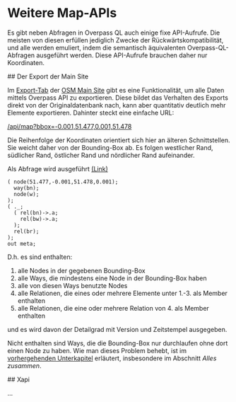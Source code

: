 Weitere Map-APIs
================

Es gibt neben Abfragen in Overpass QL auch einige fixe API-Aufrufe.
Die meisten von diesen erfüllen jediglich Zwecke der Rückwärtskompatibilität,
und alle werden emuliert, indem die semantisch äquivalenten Overpass-QL-Abfragen ausgeführt werden.
Diese API-Aufrufe brauchen daher nur Koordinaten.

<a name="map"/>
## Der Export der Main Site

Im [Export-Tab](https://openstreetmap.org/export) der [OSM Main Site](https://openstreetmap.org) gibt es eine Funktionalität,
um alle Daten mittels Overpass API zu exportieren.
Diese bildet das Verhalten des Exports direkt von der Originaldatenbank nach,
kann aber quantitativ deutlich mehr Elemente exportieren.
Dahinter steckt eine einfache URL:

[/api/map?bbox=-0.001,51.477,0.001,51.478](https://overpass-api.de/api/map?bbox=-0.001,51.477,0.001,51.478)

Die Reihenfolge der Koordinaten orientiert sich hier an älteren Schnittstellen.
Sie weicht daher von der Bounding-Box ab.
Es folgen westlicher Rand, südlicher Rand, östlicher Rand und nördlicher Rand aufeinander.

Als Abfrage wird ausgeführt [(Link)](https://overpass-turbo.eu/?lat=51.4775&lon=0.0&zoom=17&Q=CGI_STUB)

    ( node(51.477,-0.001,51.478,0.001);
      way(bn);
      node(w);
    );
    ( ._;
      ( rel(bn)->.a;
        rel(bw)->.a;
      );
      rel(br);
    );
    out meta;

D.h. es sind enthalten:

1. alle Nodes in der gegebenen Bounding-Box
1. alle Ways, die mindestens eine Node in der Bounding-Box haben
1. alle von diesen Ways benutzte Nodes
1. alle Relationen, die eines oder mehrere Elemente unter 1.-3. als Member enthalten
1. alle Relationen, die eine oder mehrere Relation von 4. als Member enthalten

und es wird davon der Detailgrad mit Version und Zeitstempel ausgegeben.

Nicht enthalten sind Ways, die die Bounding-Box nur durchlaufen ohne dort einen Node zu haben.
Wie man dieses Problem behebt,
ist im [vorhergehenden Unterkapitel](osm_types.md#full) erläutert, insbesondere im Abschnitt _Alles zusammen_.

<a name="xapi"/>
## Xapi

...

